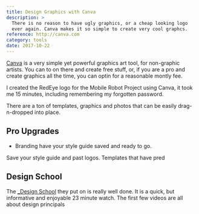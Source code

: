 ```yaml
---
title: Design Graphics with Canva
description: >
  There is no reason to have ugly graphics, or a cheap looking logo
  ever again. Canva makes it so simple to create very cool graphcs.
reference: http://canva.com
category: tools
date: 2017-10-22
---
```


[Canva](http://canva.com) is a very simple yet powerful graphics art
tool, for non-graphic artists.  You can to on there and create free
stuff, or, if you are a pro and create graphics all the time, you can
optin for a reasonable montly fee.

I created the RedEye logo for the Mobile Robot Project using Canva, it
took me 15 minutes, including remembering my forgotten password.

There are a ton of templates, graphics and photos that can be easily
drag-n-dropped into place.

## Pro Upgrades

- Branding have your style guide saved and ready to go.


Save your style guide and past logos. Templates that have pred

## Design School

The [_Design School](https://designschool.canva.com/) they put on is
really well done. It is a quick, but informative and enjoyable 23
minute watch. The first few videos are all about design principals 

